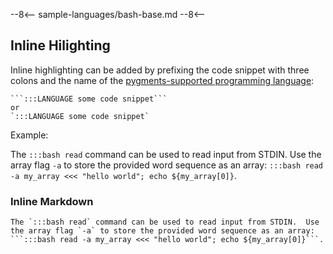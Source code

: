 --8<--
sample-languages/bash-base.md
--8<--

## Inline Hilighting

Inline highlighting can be added by prefixing the code snippet with three colons and the name of the [pygments-supported programming language](https://pygments.org/languages/):

```text
```:::LANGUAGE some code snippet```
or
`:::LANGUAGE some code snippet`
```
Example:

The `:::bash read` command can be used to read input from STDIN.  Use the array flag `-a` to store the provided word sequence as an array:
```:::bash read -a my_array <<< "hello world"; echo ${my_array[0]}```.

### Inline Markdown

```text
The `:::bash read` command can be used to read input from STDIN.  Use the array flag `-a` to store the provided word sequence as an array:
```:::bash read -a my_array <<< "hello world"; echo ${my_array[0]}```.
```